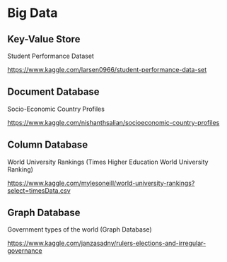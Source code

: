 # Big Data

## Key-Value Store

Student Performance Dataset

https://www.kaggle.com/larsen0966/student-performance-data-set

## Document Database

Socio-Economic Country Profiles

https://www.kaggle.com/nishanthsalian/socioeconomic-country-profiles

## Column Database

World University Rankings (Times Higher Education World University Ranking)

https://www.kaggle.com/mylesoneill/world-university-rankings?select=timesData.csv

## Graph Database

Government types of the world (Graph Database)

https://www.kaggle.com/janzasadny/rulers-elections-and-irregular-governance
